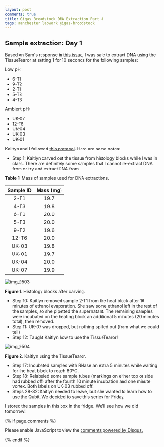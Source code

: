 ```yaml
---
layout: post
comments: true
title: Gigas Broodstock DNA Extraction Part 8
tags: manchester labwork gigas-broodstock
---
```


## Sample extraction: Day 1

Based on Sam's response in [this issue](https://github.com/RobertsLab/resources/issues/398), I was safe to extract DNA using the TissueTearor at setting 1 for 10 seconds for the following samples:

Low pH:

- 6-T1
- 9-T2
- 2-T1
- 5-T3
- 4-T3

Ambient pH:

- UK-07
- 12-T6
- UK-04
- UK-03
- UK-01

Kailtyn and I followed [this protocol](https://github.com/RobertsLab/resources/blob/master/protocols/DNA-Extraction-from-Histology-Blocks.md). Here are some notes:

- Step 1: Kaitlyn carved out the tissue from histology blocks while I was in class. There are definitely some samples that I cannot re-extract DNA from or try and extract RNA from.

**Table 1**. Mass of samples used for DNA extractions.

| **Sample ID** | **Mass (mg)** |
|:-------------:|:-------------:|
|      2-T1     |      19.7     |
|      4-T3     |      19.8     |
|      6-T1     |      20.0     |
|      5-T3     |      20.0     |
|      9-T2     |      19.6     |
|     12-T6     |      20.0     |
|     UK-03     |      19.8     |
|     UK-01     |      19.7     |
|     UK-04     |      20.0     |
|     UK-07     |      19.9     |

![img_9503](https://user-images.githubusercontent.com/22335838/46176719-3dda4400-c265-11e8-90a6-e36212ddae8b.jpg)

**Figure 1**. Histology blocks after carving.

- Step 10: Kaitlyn removed sample 2-T1 from the heat block after 16 minutes of ethanol evaporation. She saw some ethanol left in the rest of the samples, so she pipetted the supernatant. The remaining samples were incubated on the heating block an additional 5 minutes (20 minutes total), then removed.
- Step 11: UK-07 was dropped, but nothing spilled out (from what we could tell)
- Step 12: Taught Kaitlyn how to use the TissueTearor!

![img_9504](https://user-images.githubusercontent.com/22335838/46176636-feabf300-c264-11e8-9928-69bc935f0aa4.jpg)

**Figure 2**. Kaitlyn using the TissueTearor.

- Step 17: Incubated samples with RNase an extra 5 minutes while waiting for the heat block to reach 80ºC.
- Step 18: Relabeled some sample tubes (markings on either top or side had rubbed off) after the fourth 10 minute incubation and one minute vortex. Both labels on UK-03 rubbed off.
- Steps 28-32: Kaitlyn needed to leave, but she wanted to learn how to use the Qubit. We decided to save this series for Friday.

I stored the samples in this box in the fridge. We'll see how we did tomorrow!

{% if page.comments %}

<div id="disqus_thread"></div>
<script>

/**
*  RECOMMENDED CONFIGURATION VARIABLES: EDIT AND UNCOMMENT THE SECTION BELOW TO INSERT DYNAMIC VALUES FROM YOUR PLATFORM OR CMS.
*  LEARN WHY DEFINING THESE VARIABLES IS IMPORTANT: https://disqus.com/admin/universalcode/#configuration-variables*/
/*
var disqus_config = function () {
this.page.url = PAGE_URL;  // Replace PAGE_URL with your page's canonical URL variable
this.page.identifier = PAGE_IDENTIFIER; // Replace PAGE_IDENTIFIER with your page's unique identifier variable
};
*/
(function() { // DON'T EDIT BELOW THIS LINE
var d = document, s = d.createElement('script');
s.src = 'https://the-responsible-grad-student.disqus.com/embed.js';
s.setAttribute('data-timestamp', +new Date());
(d.head || d.body).appendChild(s);
})();
</script>
<noscript>Please enable JavaScript to view the <a href="https://disqus.com/?ref_noscript">comments powered by Disqus.</a></noscript>

{% endif %}

<script id="dsq-count-scr" src="//the-responsible-grad-student.disqus.com/count.js" async></script>
